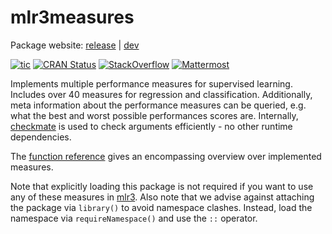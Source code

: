 # mlr3measures

Package website: [release](https://mlr3measures.mlr-org.com/) | [dev](https://mlr3measures.mlr-org.com/dev/)

<!-- badges: start -->
[![tic](https://github.com/mlr-org/mlr3measures/workflows/tic/badge.svg?branch=master)](https://github.com/mlr-org/mlr3measures/actions)
[![CRAN Status](https://www.r-pkg.org/badges/version-ago/mlr3measures)](https://cran.r-project.org/package=mlr3measures)
[![StackOverflow](https://img.shields.io/badge/stackoverflow-mlr3-orange.svg)](https://stackoverflow.com/questions/tagged/mlr3)
[![Mattermost](https://img.shields.io/badge/chat-mattermost-orange.svg)](https://lmmisld-lmu-stats-slds.srv.mwn.de/mlr_invite/)
<!-- badges: end -->

Implements multiple performance measures for supervised learning.
Includes over 40 measures for regression and classification.
Additionally, meta information about the performance measures can be queried, e.g. what the best and worst possible performances scores are.
Internally, [checkmate](https://CRAN.R-project.org/package=checkmate) is used to check arguments efficiently - no other runtime dependencies.

The [function reference](https://mlr3measures.mlr-org.com/reference/index.html) gives an encompassing overview over implemented measures.

Note that explicitly loading this package is not required if you want to use any of these measures in [mlr3](https://mlr3.mlr-org.com).
Also note that we advise against attaching the package via `library()` to avoid namespace clashes.
Instead, load the namespace via `requireNamespace()` and use the `::` operator.
